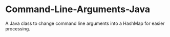 Command-Line-Arguments-Java
===========================

A Java class to change command line arguments into a HashMap for easier processing.
